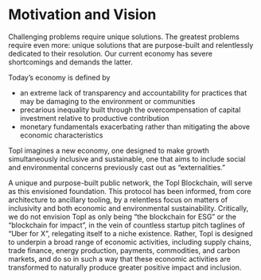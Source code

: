 # Motivation and Vision

Challenging problems require unique solutions. The greatest problems require even more: unique solutions that are purpose-built and relentlessly dedicated to their resolution. Our current economy has severe shortcomings and demands the latter.&#x20;

Today’s economy is defined by

* an extreme lack of transparency and accountability for practices that may be damaging to the environment or communities
* precarious inequality built through the overcompensation of capital investment relative to productive contribution
* monetary fundamentals exacerbating rather than mitigating the above economic characteristics

Topl imagines a new economy, one designed to make growth simultaneously inclusive and sustainable, one that aims to include social and environmental concerns previously cast out as “externalities.”

A unique and purpose-built public network, the Topl Blockchain, will serve as this envisioned foundation. This protocol has been informed, from core architecture to ancillary tooling, by a relentless focus on matters of inclusivity and both economic and environmental sustainability. Critically, we do not envision Topl as only being “the blockchain for ESG” or the “blockchain for impact”, in the vein of countless startup pitch taglines of “Uber for X”, relegating itself to a niche existence. Rather, Topl is designed to underpin a broad range of economic activities, including supply chains, trade finance, energy production, payments, commodities, and carbon markets, and do so in such a way that these economic activities are transformed to naturally produce greater positive impact and inclusion.
